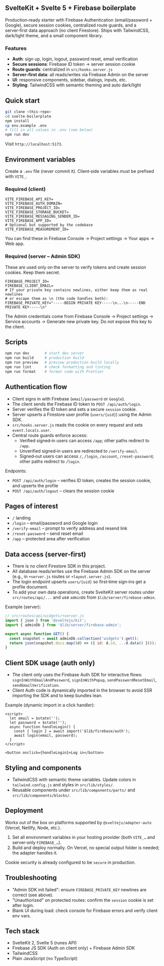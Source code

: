 ## SvelteKit + Svelte 5 + Firebase boilerplate

Production‑ready starter with Firebase Authentication (email/password + Google), secure session cookies, centralized route guards, and a server‑first data approach (no client Firestore). Ships with TailwindCSS, dark/light theme, and a small component library.

### Features
- **Auth**: sign up, login, logout, password reset, email verification
- **Secure sessions**: Firebase ID token → server session cookie
- **Route guards**: centralized in `src/hooks.server.js`
- **Server‑first data**: all reads/writes via Firebase Admin on the server
- **UI**: responsive components, sidebar, dialogs, inputs, etc.
- **Styling**: TailwindCSS with semantic theming and auto dark/light

## Quick start

```bash
git clone <this-repo>
cd svelte-boilerplate
npm install
cp env.example .env
# fill in all values in .env (see below)
npm run dev
```

Visit `http://localhost:5173`.

## Environment variables

Create a `.env` file (never commit it). Client‑side variables must be prefixed with `VITE_`.

### Required (client)
```env
VITE_FIREBASE_API_KEY=
VITE_FIREBASE_AUTH_DOMAIN=
VITE_FIREBASE_PROJECT_ID=
VITE_FIREBASE_STORAGE_BUCKET=
VITE_FIREBASE_MESSAGING_SENDER_ID=
VITE_FIREBASE_APP_ID=
# Optional but supported by the codebase
VITE_FIREBASE_MEASUREMENT_ID=
```

You can find these in Firebase Console → Project settings → Your apps → Web app.

### Required (server – Admin SDK)
These are used only on the server to verify tokens and create session cookies. Keep them secret.

```env
FIREBASE_PROJECT_ID=
FIREBASE_CLIENT_EMAIL=
# If your private key contains newlines, either keep them as real newlines
# or escape them as \n (the code handles both):
FIREBASE_PRIVATE_KEY="-----BEGIN PRIVATE KEY-----\n...\n-----END PRIVATE KEY-----\n"
```

The Admin credentials come from Firebase Console → Project settings → Service accounts → Generate new private key. Do not expose this key to the client.

## Scripts

```bash
npm run dev       # start dev server
npm run build     # production build
npm run preview   # preview production build locally
npm run lint      # check formatting and linting
npm run format    # format code with Prettier
```

## Authentication flow

- Client signs in with Firebase (`email/password` or `Google`).
- The client sends the Firebase ID token to `POST /api/auth/login`.
- Server verifies the ID token and sets a secure `session` cookie.
- Server upserts a Firestore user profile (`users/{uid}`) using the Admin SDK.
- `src/hooks.server.js` reads the cookie on every request and sets `event.locals.user`.
- Central route guards enforce access:
  - Verified signed‑in users can access `/app`; other paths redirect to `/app`.
  - Unverified signed‑in users are redirected to `/verify-email`.
  - Signed‑out users can access `/`, `/login`, `/account`, `/reset-password`; other paths redirect to `/login`.

Endpoints:
- `POST /api/auth/login` – verifies ID token, creates the session cookie, and upserts the profile
- `POST /api/auth/logout` – clears the session cookie

## Pages of interest

- `/` landing
- `/login` – email/password and Google login
- `/verify-email` – prompt to verify address and resend link
- `/reset-password` – send reset email
- `/app` – protected area after verification

## Data access (server‑first)

- There is no client Firestore SDK in this project.
- All database reads/writes use the Firebase Admin SDK on the server (e.g., in `+server.js` routes or `+layout.server.js`).
- The login endpoint upserts `users/{uid}` so first‑time sign‑ins get a profile document.
- To add your own data operations, create SvelteKit server routes under `src/routes/api/...` and use `adminDb` from `$lib/server/firebase-admin`.

Example (server):

```js
// src/routes/api/widgets/+server.js
import { json } from '@sveltejs/kit';
import { adminDb } from '$lib/server/firebase-admin';

export async function GET() {
  const snapshot = await adminDb.collection('widgets').get();
  return json(snapshot.docs.map((d) => ({ id: d.id, ...d.data() })));
}
```

## Client SDK usage (auth only)

- The client only uses the Firebase Auth SDK for interactive flows: `signInWithEmailAndPassword`, `signInWithPopup`, `sendPasswordResetEmail`, `sendEmailVerification`.
- Client Auth code is dynamically imported in the browser to avoid SSR importing the SDK and to keep bundles lean.

Example (dynamic import in a click handler):

```svelte
<script>
  let email = $state('');
  let password = $state('');
  async function handleLogin() {
    const { login } = await import('$lib/firebase/auth');
    await login(email, password);
  }
</script>

<button onclick={handleLogin}>Log in</button>
```

## Styling and components

- TailwindCSS with semantic theme variables. Update colors in `tailwind.config.js` and styles in `src/lib/styles/`.
- Reusable components under `src/lib/components/parts/` and `src/lib/components/blocks/`.

## Deployment

Works out of the box on platforms supported by `@sveltejs/adapter-auto` (Vercel, Netlify, Node, etc.).

1) Set all environment variables in your hosting provider (both `VITE_…` and server‑only `FIREBASE_…`).
2) Build and deploy normally. On Vercel, no special output folder is needed; the adapter handles it.

Cookie security is already configured to be `secure` in production.

## Troubleshooting

- "Admin SDK init failed": ensure `FIREBASE_PRIVATE_KEY` newlines are correct (see above).
- "Unauthorized" on protected routes: confirm the `session` cookie is set after login.
- Blank UI during load: check console for Firebase errors and verify client env vars.

## Tech stack

- SvelteKit 2, Svelte 5 (runes API)
- Firebase JS SDK (Auth on client only) + Firebase Admin SDK
- TailwindCSS
- Plain JavaScript (no TypeScript)